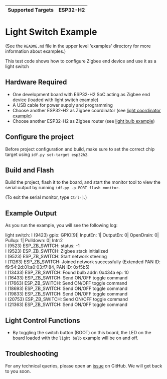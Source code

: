 | Supported Targets | ESP32-H2 |
| ----------------- | -------- |

# Light Switch Example 

(See the `README.md` file in the upper level 'examples' directory for more information about examples.)

This test code shows how to configure Zigbee end device and use it as a light switch

## Hardware Required

* One development board with ESP32-H2 SoC acting as Zigbee end device (loaded with light switch example)
* A USB cable for power supply and programming
* Choose another ESP32-H2 as Zigbee coordinator (see [light coordinator example](../light_coordinator))
* Choose another ESP32-H2 as Zigbee router (see [light bulb example](../light_bulb))

## Configure the project

Before project configuration and build, make sure to set the correct chip target using `idf.py set-target esp32h2`.

## Build and Flash

Build the project, flash it to the board, and start the monitor tool to view the serial output by running `idf.py -p PORT flash monitor`.

(To exit the serial monitor, type ``Ctrl-]``.)

## Example Output

As you run the example, you will see the following log:

light switch: 
I (9423) gpio: GPIO[9]| InputEn: 1| OutputEn: 0| OpenDrain: 0| Pullup: 1| Pulldown: 0| Intr:2  
I (9523) ESP_ZB_SWITCH: status: -1  
I (9523) ESP_ZB_SWITCH: Zigbee stack initialized  
I (9523) ESP_ZB_SWITCH: Start network steering  
I (11263) ESP_ZB_SWITCH: Joined network successfully (Extended PAN ID: f9:54:2d:01:a0:03:f7:84, PAN ID: 0xf5b5)  
I (13433) ESP_ZB_SWITCH: Found bulb addr: 0x434a ep: 10  
I (16433) ESP_ZB_SWITCH: Send ON/OFF toggle command  
I (17663) ESP_ZB_SWITCH: Send ON/OFF toggle command  
I (18693) ESP_ZB_SWITCH: Send ON/OFF toggle command  
I (19833) ESP_ZB_SWITCH: Send ON/OFF toggle command  
I (20753) ESP_ZB_SWITCH: Send ON/OFF toggle command  
I (21363) ESP_ZB_SWITCH: Send ON/OFF toggle command  

## Light Control Functions

  * By toggling the switch button (BOOT) on this board, the LED on the board loaded with the `light bulb` example will be on and off.


## Troubleshooting

For any technical queries, please open an [issue](https://github.com/espressif/esp-idf/issues) on GitHub. We will get back to you soon.
